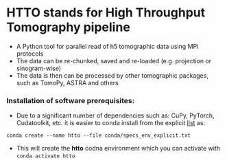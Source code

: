 # HTTO stands for High Throughput Tomography pipeline
* A Python tool for parallel read of h5 tomographic data using MPI protocols
* The data can be re-chunked, saved and re-loaded (e.g. projection or sinogram-wise)
* The data is then can be processed by other tomographic packages, such as TomoPy, ASTRA and others

### Installation of software prerequisites:
* Due to a significant number of dependencies such as: CuPy, PyTorch, Cudatoolkit, etc. it is easier to conda install from the explicit [list](https://github.com/dkazanc/HTTO/blob/master/conda/specs_env_explicit.txt) as: 
```
conda create --name htto --file conda/specs_env_explicit.txt
```
* This will create the **htto** codna environment which you can activate with `conda activate htto`

